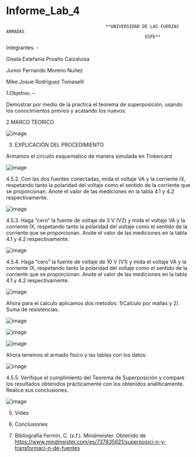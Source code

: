 # Informe_Lab_4

                                          **UNIVERSIDAD DE LAS FUERZAS ARMADAS
                                                         ESPE**
Integrantes. - 

Gisela Estefania Proaño Caizaluisa

Junior Fernando Moreno Nuñez

Mike Josue Rodríguez Tomaselli

1.Objetivo. – 

Demostrar por medio de la practica el teorema de superposición, usando los conocimientos previos y acatando los nuevos.

2.MARCO TEORICO

![image](https://user-images.githubusercontent.com/116831534/209171412-41b46cb5-ea75-4f51-8c53-5899d4948779.png)

3. EXPLICACIÓN DEL PROCEDIMIENTO

Armamos el circuito esquematico de manera simulada en Tinkercard

![image](https://user-images.githubusercontent.com/116831534/209168716-e18206dd-9688-4495-9034-1b7f45f22f54.png)

4.5.2. Con las dos fuentes conectadas, mida el voltaje VA y la corriente IX, respetando tanto la polaridad del voltaje como el sentido de la corriente que se proporcionan. Anote el valor de las mediciones en la tabla 4.1 y 4.2 respectivamente.

![image](https://user-images.githubusercontent.com/116831534/209168926-22c126b3-88bc-4bb7-8355-ef0b689f0747.png)

4.5.3. Haga “cero” la fuente de voltaje de 3 V (V2) y mida el voltaje VA y la corriente IX, respetando tanto la polaridad del voltaje como el sentido de la corriente que se proporcionan. Anote el valor de las mediciones en la tabla 4.1 y 4.2 respectivamente.

![image](https://user-images.githubusercontent.com/116831534/209169150-b26e9f16-b8f9-4c50-bc84-c8a49e0bf6e0.png)

4.5.4. Haga “cero” la fuente de voltaje de 10 V (V1) y mida el voltaje VA y la corriente IX, respetando tanto la polaridad del voltaje como el sentido de la corriente que se proporcionan. Anote el valor de las mediciones en la tabla 4.1 y 4.2 respectivamente.

![image](https://user-images.githubusercontent.com/116831534/209169184-7debbe5f-1644-4e83-ac5f-eea726e18cda.png)

Ahora para el calculo aplicamos dos metodos: 1)Calculo por mallas y 2) Suma de resistencias.

![image](https://user-images.githubusercontent.com/116831534/209169504-a9b21ea9-6e6a-4200-86c9-92fa8d060d45.png)

![image](https://user-images.githubusercontent.com/116831534/209169578-1ea8130a-8ec1-48e3-9673-8b94823bd487.png)

![image](https://user-images.githubusercontent.com/116831534/209169608-811927e1-9935-44b3-9ef2-824f3dd3e8d0.png)

Ahora tenemos el armado fisico y las tablas con los datos:

![image](https://user-images.githubusercontent.com/116831534/209170332-cd4f5f0a-2dcc-42b6-b1b5-00c6ddd8c60b.png)

4.5.5. Verifique el cumplimiento del Teorema de Superposición y compare los resultados obtenidos prácticamente con los obtenidos analíticamente. Realice sus conclusiones.

![image](https://user-images.githubusercontent.com/116831534/209170656-1e9530ee-7300-4434-a22a-50bc630154e0.png)

5. Video



6. Conclusiones



7. Bibliografía
Fermin, C. (s.f.). Mindmeister. Obtenido de https://www.mindmeister.com/es/737835621/superposici-n-y-transformaci-n-de-fuentes












